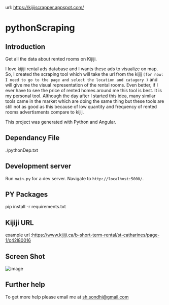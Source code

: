 
url: https://kijijscrapper.appspot.com/ 
# pythonScraping 

## Introduction
Get all the data about rented rooms on Kijiji.

I love kijiji rental ads database and I  wants these ads to visualize on map. So, I created the scraping tool which will take the url from the kijij ``(for now:  I need to go to the page and select the location and catagory )`` and will give me the visual representation of the rental rooms. Even better, if I ever have to see the price of rented homes around me this tool is best. It is my personal tool. Although the day after I started this idea, many similar tools came in the market which are doing the same thing but these tools are still not as good as this because of low quantity and frequency of rented rooms advertisments compare to kijij.

This project was generated with Python and Angular.

## Dependancy File
./pythonDep.txt

## Development server

Run `main.py` for a dev server. Navigate to `http://localhost:5000/`.

## PY Packages 
 pip install -r requirements.txt

## Kijiji URL
example url :https://www.kijiji.ca/b-short-term-rental/st-catharines/page-1/c42l80016

## Screen Shot
![image](https://user-images.githubusercontent.com/20360297/73206235-9008cf00-4110-11ea-9ae7-c2438b8d5749.png)

## Further help

To get more help please email me at sh.sondhi@gmail.com
